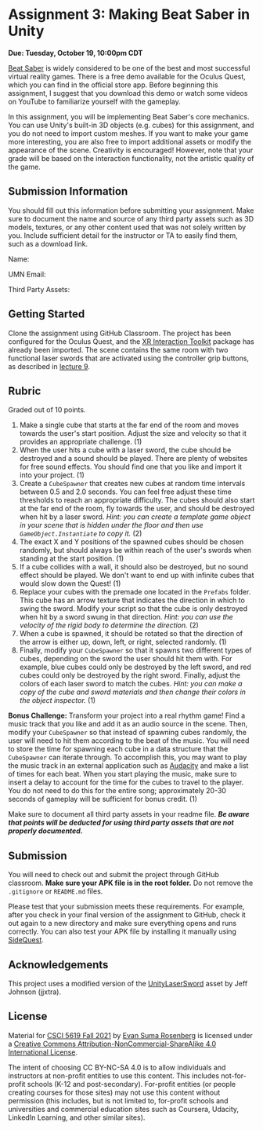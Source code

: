 # Assignment 3: Making Beat Saber in Unity

**Due: Tuesday, October 19, 10:00pm CDT**

[Beat Saber](https://beatsaber.com/) is widely considered to be one of the best and most successful virtual reality games. There is a free demo available for the Oculus Quest, which you can find in the official store app. Before beginning this assignment, I suggest that you download this demo or watch some videos on YouTube to familiarize yourself with the gameplay.

In this assignment, you will be implementing Beat Saber's core mechanics. You can use Unity's built-in 3D objects (e.g. cubes) for this assignment, and you do not need to import custom meshes. If you want to make your game more interesting, you are also free to import additional assets or modify the appearance of the scene. Creativity is encouraged! However, note that your grade will be based on the interaction functionality, not the artistic quality of the game.

## Submission Information

You should fill out this information before submitting your assignment.  Make sure to document the name and source of any third party assets such as 3D models, textures, or any other content used that was not solely written by you.  Include sufficient detail for the instructor or TA to easily find them, such as a download link.

Name: 

UMN Email:

Third Party Assets:

## Getting Started

Clone the assignment using GitHub Classroom.  The project has been configured for the Oculus Quest, and the [XR Interaction Toolkit](https://docs.unity3d.com/Packages/com.unity.xr.interaction.toolkit@1.0/manual/index.html) package has already been imported.  The scene contains the same room with two functional laser swords that are activated using the controller grip buttons, as described in [lecture 9](https://github.com/CSCI-5619-Fall-2021/Lecture-9).

## Rubric

Graded out of 10 points. 

1. Make a single cube that starts at the far end of the room and moves towards the user's start position.  Adjust the size and velocity so that it provides an appropriate challenge. (1)
2. When the user hits a cube with a laser sword, the cube should be destroyed and a sound should be played.  There are plenty of websites for free sound effects.  You should find one that you like and import it into your project. (1)
4. Create a `CubeSpawner` that creates new cubes at random time intervals between 0.5 and 2.0 seconds.  You can feel free adjust these time thresholds to reach an appropriate difficulty.  The cubes should also start at the far end of the room, fly towards the user, and should be destroyed when hit by a laser sword. *Hint: you can create a template game object in your scene that is hidden under the floor and then use `GameObject.Instantiate` to copy it.* (2)
5. The exact X and Y positions of the spawned cubes should be chosen randomly, but should always be within reach of the user's swords when standing at the start position. (1)
6. If a cube collides with a wall, it should also be destroyed, but no sound effect should be played.  We don't want to end up with infinite cubes that would slow down the Quest! (1)
7. Replace your cubes with the premade one located in the `Prefabs` folder.  This cube has an arrow texture that indicates the direction in which to swing the sword.  Modify your script so that the cube is only destroyed when hit by a sword swung in that direction.  *Hint: you can use the velocity of the rigid body to determine the direction.*  (2)
7. When a cube is spawned, it should be rotated so that the direction of the arrow is either up, down, left, or right, selected randomly.  (1)
8. Finally, modify your `CubeSpawner` so that it spawns two different types of cubes, depending on the sword the user should hit them with.  For example, blue cubes could only be destroyed by the left sword, and red cubes could only be destroyed by the right sword. Finally, adjust the colors of each laser sword to match the cubes. *Hint: you can make a copy of the cube and sword materials and then change their colors in the object inspector.* (1)

**Bonus Challenge:** Transform your project into a real rhythm game!  Find a music track that you like and add it as an audio source in the scene.  Then, modify your `CubeSpawner` so that instead of spawning cubes randomly, the user will need to hit them according to the beat of the music.  You will need to store the time for spawning each cube in a data structure that the `CubeSpawner` can iterate through.  To accomplish this, you may want to play the music track in an external application such as [Audacity](https://www.audacityteam.org/) and make a list of times for each beat.  When you start playing the music, make sure to insert a delay to account for the time for the cubes to travel to the player.  You do not need to do this for the entire song; approximately 20-30 seconds of gameplay will be sufficient for bonus credit. (1)

Make sure to document all third party assets in your readme file. ***Be aware that points will be deducted for using third party assets that are not properly documented.***

## Submission

You will need to check out and submit the project through GitHub classroom.  **Make sure your APK file is in the root folder.** Do not remove the `.gitignore` or `README.md` files.

Please test that your submission meets these requirements.  For example, after you check in your final version of the assignment to GitHub, check it out again to a new directory and make sure everything opens and runs correctly.  You can also test your APK file by installing it manually using [SideQuest](https://sidequestvr.com/).

## Acknowledgements

This project uses a modified version of the [UnityLaserSword](https://github.com/jjxtra/UnityLaserSword) asset by Jeff Johnson (jjxtra).

## License

Material for [CSCI 5619 Fall 2021](https://canvas.umn.edu/courses/268490) by [Evan Suma Rosenberg](https://illusioneering.umn.edu/) is licensed under a [Creative Commons Attribution-NonCommercial-ShareAlike 4.0 International License](http://creativecommons.org/licenses/by-nc-sa/4.0/).

The intent of choosing CC BY-NC-SA 4.0 is to allow individuals and instructors at non-profit entities to use this content.  This includes not-for-profit schools (K-12 and post-secondary). For-profit entities (or people creating courses for those sites) may not use this content without permission (this includes, but is not limited to, for-profit schools and universities and commercial education sites such as Coursera, Udacity, LinkedIn Learning, and other similar sites).   